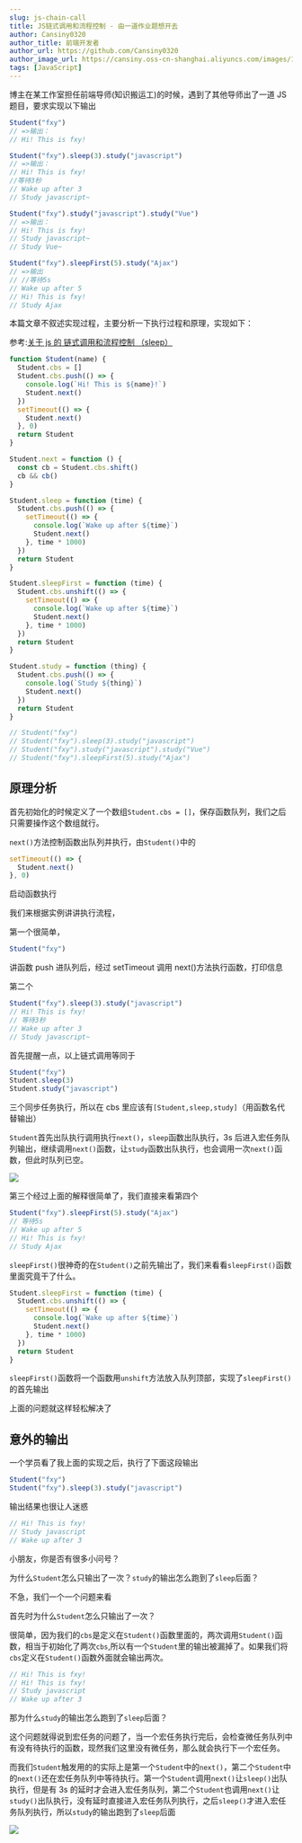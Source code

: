 ```yaml
---
slug: js-chain-call
title: JS链式调用和流程控制 - 由一道作业题想开去
author: Cansiny0320
author_title: 前端开发者
author_url: https://github.com/Cansiny0320
author_image_url: https://cansiny.oss-cn-shanghai.aliyuncs.com/images/1618298366420-logo.jpg
tags: [JavaScript]
---
```


博主在某工作室担任前端导师(知识搬运工)的时候，遇到了其他导师出了一道 JS 题目，要求实现以下输出

<!--truncate-->

```js
Student("fxy")
// =>输出：
// Hi! This is fxy!

Student("fxy").sleep(3).study("javascript")
// =>输出：
// Hi! This is fxy!
//等待3秒
// Wake up after 3
// Study javascript~

Student("fxy").study("javascript").study("Vue")
// =>输出：
// Hi! This is fxy!
// Study javascript~
// Study Vue~

Student("fxy").sleepFirst(5).study("Ajax")
// =>输出
// //等待5s
// Wake up after 5
// Hi! This is fxy!
// Study Ajax
```

本篇文章不叙述实现过程，主要分析一下执行过程和原理，实现如下：

参考:[关于 js 的 链式调用和流程控制 （sleep）](https://blog.csdn.net/qq_37653449/article/details/83933724)

```js
function Student(name) {
  Student.cbs = []
  Student.cbs.push(() => {
    console.log(`Hi! This is ${name}!`)
    Student.next()
  })
  setTimeout(() => {
    Student.next()
  }, 0)
  return Student
}

Student.next = function () {
  const cb = Student.cbs.shift()
  cb && cb()
}

Student.sleep = function (time) {
  Student.cbs.push(() => {
    setTimeout(() => {
      console.log(`Wake up after ${time}`)
      Student.next()
    }, time * 1000)
  })
  return Student
}

Student.sleepFirst = function (time) {
  Student.cbs.unshift(() => {
    setTimeout(() => {
      console.log(`Wake up after ${time}`)
      Student.next()
    }, time * 1000)
  })
  return Student
}

Student.study = function (thing) {
  Student.cbs.push(() => {
    console.log(`Study ${thing}`)
    Student.next()
  })
  return Student
}

// Student("fxy")
// Student("fxy").sleep(3).study("javascript")
// Student("fxy").study("javascript").study("Vue")
// Student("fxy").sleepFirst(5).study("Ajax")
```

## 原理分析

首先初始化的时候定义了一个数组`Student.cbs = []`，保存函数队列，我们之后只需要操作这个数组就行。

`next()`方法控制函数出队列并执行，由`Student()`中的

```js
setTimeout(() => {
  Student.next()
}, 0)
```

启动函数执行

我们来根据实例讲讲执行流程，

第一个很简单，

```js
Student("fxy")
```

讲函数 push 进队列后，经过 setTimeout 调用 next()方法执行函数，打印信息

第二个

```js
Student("fxy").sleep(3).study("javascript")
// Hi! This is fxy!
// 等待3秒
// Wake up after 3
// Study javascript~
```

首先提醒一点，以上链式调用等同于

```js
Student("fxy")
Student.sleep(3)
Student.study("javascript")
```

三个同步任务执行，所以在 cbs 里应该有`[Student,sleep,study]`（用函数名代替输出）

`Student`首先出队执行调用执行`next()`，`sleep`函数出队执行，3s 后进入宏任务队列输出，继续调用`next()`函数，让`study`函数出队执行，也会调用一次`next()`函数，但此时队列已空。

![](https://cansiny.oss-cn-shanghai.aliyuncs.com/images/1618300395026.png)

第三个经过上面的解释很简单了，我们直接来看第四个

```js
Student("fxy").sleepFirst(5).study("Ajax")
// 等待5s
// Wake up after 5
// Hi! This is fxy!
// Study Ajax
```

`sleepFirst()`很神奇的在`Student()`之前先输出了，我们来看看`sleepFirst()`函数里面究竟干了什么。

```js
Student.sleepFirst = function (time) {
  Student.cbs.unshift(() => {
    setTimeout(() => {
      console.log(`Wake up after ${time}`)
      Student.next()
    }, time * 1000)
  })
  return Student
}
```

`sleepFirst()`函数将一个函数用`unshift`方法放入队列顶部，实现了`sleepFirst()`的首先输出

上面的问题就这样轻松解决了

## 意外的输出

一个学员看了我上面的实现之后，执行了下面这段输出

```js
Student("fxy")
Student("fxy").sleep(3).study("javascript")
```

输出结果也很让人迷惑

```js
// Hi! This is fxy!
// Study javascript
// Wake up after 3
```

小朋友，你是否有很多小问号？

为什么`Student`怎么只输出了一次？`study`的输出怎么跑到了`sleep`后面？

不急，我们一个一个问题来看

首先时为什么`Student`怎么只输出了一次？

很简单，因为我们的`cbs`是定义在`Student()`函数里面的，两次调用`Student()`函数，相当于初始化了两次`cbs`,所以有一个`Student`里的输出被漏掉了。如果我们将`cbs`定义在`Student()`函数外面就会输出两次。

```js
// Hi! This is fxy!
// Hi! This is fxy!
// Study javascript
// Wake up after 3
```

那为什么`study`的输出怎么跑到了`sleep`后面？

这个问题就得说到宏任务的问题了，当一个宏任务执行完后，会检查微任务队列中有没有待执行的函数，现然我们这里没有微任务，那么就会执行下一个宏任务。

而我们`Student`触发用的的实际上是第一个`Student`中的`next()`，第二个`Student`中的`next()`还在宏任务队列中等待执行。第一个`Student`调用`next()`让`sleep()`出队执行，但是有 3s 的延时才会进入宏任务队列，第二个`Student`也调用`next()`让`study()`出队执行，没有延时直接进入宏任务队列执行，之后`sleep()`才进入宏任务队列执行，所以`study`的输出跑到了`sleep`后面

![](https://cansiny.oss-cn-shanghai.aliyuncs.com/images/1618306441269.png)
